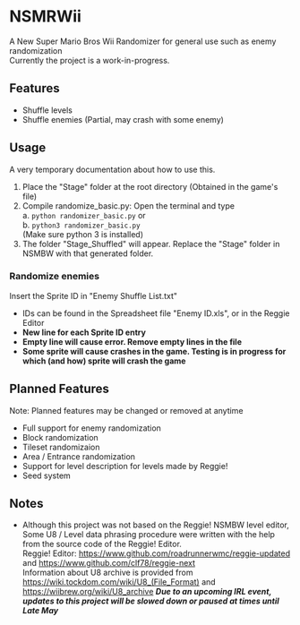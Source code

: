 # NSMRWii
 A New Super Mario Bros Wii Randomizer for general use such as enemy randomization\
 Currently the project is a work-in-progress.

## Features
- Shuffle levels
- Shuffle enemies (Partial, may crash with some enemy)

## Usage
 A very temporary documentation about how to use this.
 1. Place the "Stage" folder at the root directory (Obtained in the game's file)
 2. Compile randomize_basic.py: Open the terminal and type \
   a. <code>python randomizer_basic.py</code> or\
   b. <code>python3 randomizer_basic.py</code> \
   (Make sure python 3 is installed)
 3. The folder "Stage_Shuffled" will appear. Replace the "Stage" folder in NSMBW with that generated folder.
### Randomize enemies
 Insert the Sprite ID in "Enemy Shuffle List.txt"
 - IDs can be found in the Spreadsheet file "Enemy ID.xls", or in the Reggie Editor
 - **New line for each Sprite ID entry**
 - **Empty line will cause error. Remove empty lines in the file**
 - **Some sprite will cause crashes in the game. Testing is in progress for which (and how) sprite will crash the game**

## Planned Features
Note: Planned features may be changed or removed at anytime
- Full support for enemy randomization
- Block randomization
- Tileset randomizaion
- Area / Entrance randomization
- Support for level description for levels made by Reggie!
- Seed system

## Notes
 - Although this project was not based on the Reggie! NSMBW level editor,
 Some U8 / Level data phrasing procedure were written with the help from the source code of the Reggie! Editor. \
Reggie! Editor: https://www.github.com/roadrunnerwmc/reggie-updated and https://www.github.com/clf78/reggie-next \
Information about U8 archive is provided from https://wiki.tockdom.com/wiki/U8_(File_Format) and https://wiibrew.org/wiki/U8_archive
 ***Due to an upcoming IRL event, updates to this project will be slowed down or paused at times until Late May***

